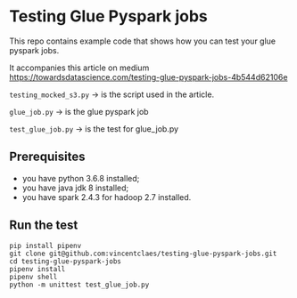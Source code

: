 # Testing Glue Pyspark jobs

This repo contains example code that shows how you can test your glue pyspark jobs.

It accompanies this article on medium https://towardsdatascience.com/testing-glue-pyspark-jobs-4b544d62106e

`testing_mocked_s3.py` -> is the script used in the article.

`glue_job.py` -> is the glue pyspark job

`test_glue_job.py` -> is the test for glue_job.py

## Prerequisites

- you have python 3.6.8 installed;
- you have java jdk 8 installed;
- you have spark 2.4.3 for hadoop 2.7 installed.

## Run the test

    pip install pipenv
    git clone git@github.com:vincentclaes/testing-glue-pyspark-jobs.git
    cd testing-glue-pyspark-jobs
    pipenv install
    pipenv shell
    python -m unittest test_glue_job.py


    
